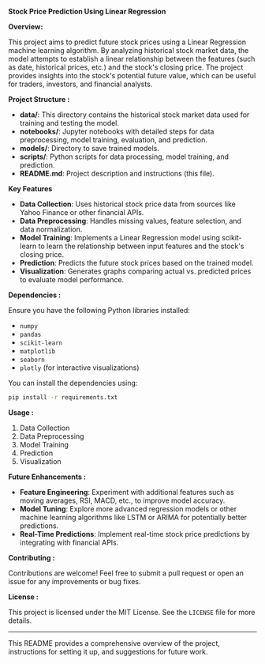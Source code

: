 
**Stock Price Prediction Using Linear Regression**

**Overview:**

This project aims to predict future stock prices using a Linear Regression machine learning algorithm. By analyzing historical stock market data, the model attempts to establish a linear relationship between the features (such as date, historical prices, etc.) and the stock's closing price. The project provides insights into the stock's potential future value, which can be useful for traders, investors, and financial analysts.

**Project Structure :**

- **data/**: This directory contains the historical stock market data used for training and testing the model.
- **notebooks/**: Jupyter notebooks with detailed steps for data preprocessing, model training, evaluation, and prediction.
- **models/**: Directory to save trained models.
- **scripts/**: Python scripts for data processing, model training, and prediction.
- **README.md**: Project description and instructions (this file).

**Key Features**

- **Data Collection**: Uses historical stock price data from sources like Yahoo Finance or other financial APIs.
- **Data Preprocessing**: Handles missing values, feature selection, and data normalization.
- **Model Training**: Implements a Linear Regression model using scikit-learn to learn the relationship between input features and the stock's closing price.
- **Prediction**: Predicts the future stock prices based on the trained model.
- **Visualization**: Generates graphs comparing actual vs. predicted prices to evaluate model performance.

**Dependencies :**

Ensure you have the following Python libraries installed:

- `numpy`
- `pandas`
- `scikit-learn`
- `matplotlib`
- `seaborn`
- `plotly` (for interactive visualizations)

You can install the dependencies using:
```bash
pip install -r requirements.txt
```

**Usage :**

1. Data Collection
2. Data Preprocessing
3. Model Training
4. Prediction
5. Visualization

**Future Enhancements :**

- **Feature Engineering**: Experiment with additional features such as moving averages, RSI, MACD, etc., to improve model accuracy.
- **Model Tuning**: Explore more advanced regression models or other machine learning algorithms like LSTM or ARIMA for potentially better predictions.
- **Real-Time Predictions**: Implement real-time stock price predictions by integrating with financial APIs.

**Contributing :**

Contributions are welcome! Feel free to submit a pull request or open an issue for any improvements or bug fixes.

**License :**

This project is licensed under the MIT License. See the `LICENSE` file for more details.

---

This README provides a comprehensive overview of the project, instructions for setting it up, and suggestions for future work.
